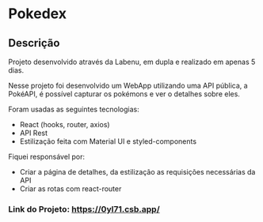 # Pokedex

## Descrição
Projeto desenvolvido através da Labenu, em dupla e realizado em apenas 5 dias.
  
  Nesse projeto foi desenvolvido um WebApp utilizando uma API pública, a PokéAPI, é possível capturar os pokémons e ver o detalhes sobre eles.
  
  Foram usadas as seguintes tecnologias:
  - React (hooks, router, axios)
  - API Rest
  - Estilização feita com Material UI e styled-components

Fiquei responsável por: 
  - Criar a página de detalhes, da estilização as requisições necessárias da API
  - Criar as rotas com react-router 

### Link do Projeto: https://0yl71.csb.app/
